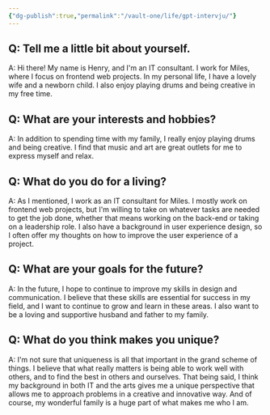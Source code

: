 ```yaml
---
{"dg-publish":true,"permalink":"/vault-one/life/gpt-intervju/"}
---
```


## Q: Tell me a little bit about yourself. 
A: Hi there! My name is Henry, and I'm an IT consultant. I work for Miles, where I focus on frontend web projects. In my personal life, I have a lovely wife and a newborn child. I also enjoy playing drums and being creative in my free time.

## Q: What are your interests and hobbies? 
A: In addition to spending time with my family, I really enjoy playing drums and being creative. I find that music and art are great outlets for me to express myself and relax.

## Q: What do you do for a living? 
A: As I mentioned, I work as an IT consultant for Miles. I mostly work on frontend web projects, but I'm willing to take on whatever tasks are needed to get the job done, whether that means working on the back-end or taking on a leadership role. I also have a background in user experience design, so I often offer my thoughts on how to improve the user experience of a project.

## Q: What are your goals for the future? 
A: In the future, I hope to continue to improve my skills in design and communication. I believe that these skills are essential for success in my field, and I want to continue to grow and learn in these areas. I also want to be a loving and supportive husband and father to my family.

## Q: What do you think makes you unique? 
A: I'm not sure that uniqueness is all that important in the grand scheme of things. I believe that what really matters is being able to work well with others, and to find the best in others and ourselves. That being said, I think my background in both IT and the arts gives me a unique perspective that allows me to approach problems in a creative and innovative way. And of course, my wonderful family is a huge part of what makes me who I am.